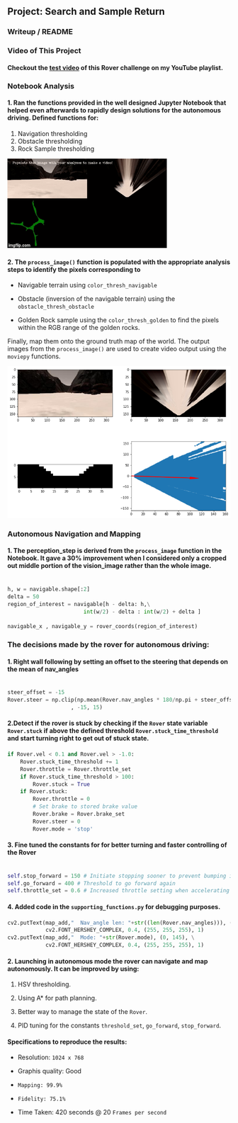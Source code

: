 ## Project: Search and Sample Return
<!-- ### Writeup Template: You can use this file as a template for your writeup if you want to submit it as a markdown file, but feel free to use some other method and submit a pdf if you prefer.

---


**The goals / steps of this project are the following:**  

**Training / Calibration**  

* Download the simulator and take data in "Training Mode"

* Test out the functions in the Jupyter Notebook provided

* Test the `process_image()` function with the appropriate image processing steps (perspective transform, color threshold etc.) to get from raw images to a map.  The `output_image` you create in this step should demonstrate that your mapping pipeline works.

* Use `moviepy` to process the images in your saved dataset with the `process_image()` function.  Include the video you produce as part of your submission.

**Autonomous Navigation / Mapping**

* Fill in the `perception_step()` function within the `perception.py` script with the appropriate image processing functions to create a map and update `Rover()` data (similar to what you did with `process_image()` in the notebook). 
* Fill in the `decision_step()` function within the `decision.py` script with conditional statements that take into consideration the outputs of the `perception_step()` in deciding how to issue throttle, brake and steering commands. 
* Iterate on your perception and decision function until your rover does a reasonable (need to define metric) job of navigating and mapping.  
 -->
[//]: # (Image References)

[image1]: ./misc/rover_image.jpg
[test_video]: https://www.youtube.com/watch?v=XLubcUM_pXQ
[overview]: ./misc/overview.jpg
[image2]: ./calibration_images/example_grid1.jpg
[image3]: ./calibration_images/example_rock1.jpg 
[mapping]: ./misc/1vjivc.gif

<!-- ## [Rubric](https://review.udacity.com/#!/rubrics/916/view) Points
### Here I will consider the rubric points individually and describe how I addressed each point in my implementation.  

--- -->
### Writeup / README

### Video of This Project
#### Checkout the [test video][test_video] of this Rover challenge on my YouTube playlist.

### Notebook Analysis
#### 1. Ran the functions provided in the well designed Jupyter Notebook that helped even afterwards to rapidly design solutions for the autonomous driving. Defined functions for:
1. Navigation thresholding
2. Obstacle thresholding
3. Rock Sample thresholding

![mapping overview][mapping]

#### 2. The `process_image()` function is populated  with the appropriate analysis steps to identify the pixels corresponding to 

* Navigable terrain using `color_thresh_navigable`

* Obstacle (inversion of the navigable terrain) using the `obstacle_thresh_obstacle`

* Golden Rock sample using the `color_thresh_golden` to find the pixels within the RGB range of the golden rocks.

Finally, map them onto the ground truth map of the world. The output images from the  `process_image()` are used to create video output using the `moviepy` functions. 


![overview image][overview]

### Autonomous Navigation and Mapping

<!-- #### 1. Fill in the `perception_step()` (at the bottom of the `perception.py` script) and `decision_step()` (in `decision.py`) functions in the autonomous mapping scripts and an explanation is provided in the writeup of how and why these functions were modified as they were. -->

#### 1. The perception_step is derived from the `process_image` function in the Notebook. It gave a 30% improvement when I considered only a cropped out middle portion of the vision\_image rather than the whole image.

```python
    
h, w = navigable.shape[:2]
delta = 50
region_of_interest = navigable[h - delta: h,\
 						int(w/2) - delta : int(w/2) + delta ]

navigable_x , navigable_y = rover_coords(region_of_interest)

```

### The decisions made by the rover for autonomous driving:
#### 1. Right wall following by setting an offset to the steering that depends on the mean of nav_angles

```python

steer_offset = -15
Rover.steer = np.clip(np.mean(Rover.nav_angles * 180/np.pi + steer_offset) \
					, -15, 15)

```

#### 2.Detect if the rover is stuck by checking if the `Rover` state variable `Rover.stuck` if above the defined threshold `Rover.stuck_time_threshold` and start turning right to get out of stuck state.

```python
if Rover.vel < 0.1 and Rover.vel > -1.0:
    Rover.stuck_time_threshold += 1
    Rover.throttle = Rover.throttle_set
    if Rover.stuck_time_threshold > 100:
        Rover.stuck = True
    if Rover.stuck:
        Rover.throttle = 0
        # Set brake to stored brake value
        Rover.brake = Rover.brake_set
        Rover.steer = 0
        Rover.mode = 'stop'

```
#### 3. Fine tuned the constants for for better turning and faster controlling of the Rover

```python

self.stop_forward = 150 # Initiate stopping sooner to prevent bumping into obstacle
self.go_forward = 400 # Threshold to go forward again
self.throttle_set = 0.6 # Increased throttle setting when accelerating for faster navigation

```



#### 4. Added code in the  `supporting_functions.py` for debugging purposes.

```python
cv2.putText(map_add,"  Nav_angle len: "+str((len(Rover.nav_angles))), (0, 155), \
            cv2.FONT_HERSHEY_COMPLEX, 0.4, (255, 255, 255), 1)
cv2.putText(map_add,"  Mode: "+str(Rover.mode), (0, 145), \
            cv2.FONT_HERSHEY_COMPLEX, 0.4, (255, 255, 255), 1)
```



#### 2. Launching in autonomous mode the rover can navigate and map autonomously. It can be improved by using:

1. HSV thresholding.

2. Using A* for path planning.

3. Better way to manage the state of the `Rover`.

4. PID tuning for the constants `threshold_set`, `go_forward`, `stop_forward`.

#### Specifications to reproduce the results:

* Resolution: `1024 x 768`

* Graphis quality: Good

* `Mapping: 99.9%`

* `Fidelity: 75.1%`

* Time Taken: 420 seconds @ 20 `Frames per second`

